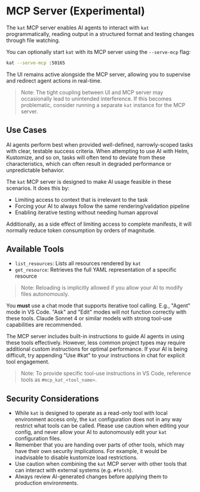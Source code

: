 # MCP Server (Experimental)

The `kat` MCP server enables AI agents to interact with `kat` programmatically, reading output in a structured format and testing changes through file watching.

You can optionally start `kat` with its MCP server using the `--serve-mcp` flag:

```sh
kat --serve-mcp :50165
```

The UI remains active alongside the MCP server, allowing you to supervise and redirect agent actions in real-time.

> Note: The tight coupling between UI and MCP server may occasionally lead to unintended interference. If this becomes problematic, consider running a separate `kat` instance for the MCP server.

## Use Cases

AI agents perform best when provided well-defined, narrowly-scoped tasks with clear, testable success criteria. When attempting to use AI with Helm, Kustomize, and so on, tasks will often tend to deviate from these characteristics, which can often result in degraded performance or unpredictable behavior.

The `kat` MCP server is designed to make AI usage feasible in these scenarios. It does this by:

- Limiting access to context that is irrelevant to the task
- Forcing your AI to always follow the same rendering/validation pipeline
- Enabling iterative testing without needing human approval

Additionally, as a side effect of limiting access to complete manifests, it will normally reduce token consumption by orders of magnitude.

## Available Tools

- `list_resources`: Lists all resources rendered by `kat`
- `get_resource`: Retrieves the full YAML representation of a specific resource

> Note: Reloading is implicitly allowed if you allow your AI to modify files autonomously.

You **must** use a chat mode that supports iterative tool calling. E.g., "Agent" mode in VS Code. "Ask" and "Edit" modes will not function correctly with these tools. Claude Sonnet 4 or similar models with strong tool-use capabilities are recommended.

The MCP server includes built-in instructions to guide AI agents in using these tools effectively. However, less common project types may require additional custom instructions for optimal performance. If your AI is being difficult, try appending "Use #kat" to your instructions in chat for explicit tool engagement.

> Note: To provide specific tool-use instructions in VS Code, reference tools as `#mcp_kat_<tool_name>`.

## Security Considerations

- While `kat` is designed to operate as a read-only tool with local environment access only, the `kat` configuration does not in any way restrict what tools can be called. Please use caution when editing your config, and never allow your AI to autonomously edit your `kat` configuration files.
- Remember that you are handing over parts of other tools, which may have their own security implications. For example, it would be inadvisable to disable kustomize load restrictions.
- Use caution when combining the `kat` MCP server with other tools that can interact with external systems (e.g. `#fetch`).
- Always review AI-generated changes before applying them to production environments.
